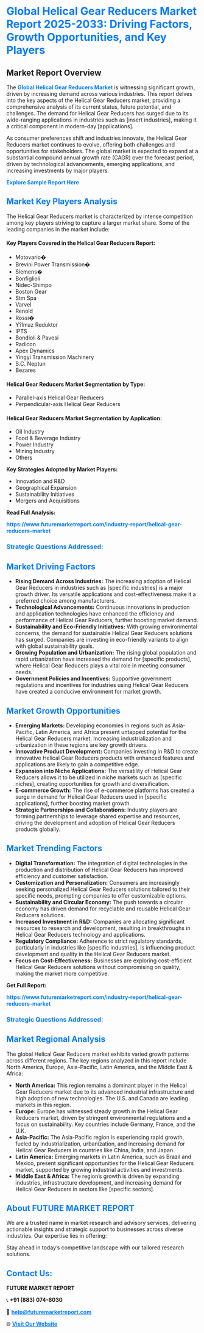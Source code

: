 <h1 style="color: #007BFF;">Global Helical Gear Reducers Market Report 2025-2033: Driving Factors, Growth Opportunities, and Key Players</h1>

<section id="overview">
<h2>Market Report Overview</h2>
<p>The <a href="https://www.futuremarketreport.com/industry-report/helical-gear-reducers-market" style="color: #007BFF; text-decoration: none;"><strong>Global Helical Gear Reducers Market</strong></a> is witnessing significant growth, driven by increasing demand across various industries. This report delves into the key aspects of the Helical Gear Reducers market, providing a comprehensive analysis of its current status, future potential, and challenges. The demand for Helical Gear Reducers has surged due to its wide-ranging applications in industries such as [insert industries], making it a critical component in modern-day [applications].</p>
<p>As consumer preferences shift and industries innovate, the Helical Gear Reducers market continues to evolve, offering both challenges and opportunities for stakeholders. The global market is expected to expand at a substantial compound annual growth rate (CAGR) over the forecast period, driven by technological advancements, emerging applications, and increasing investments by major players.</p>
</section>

<section id="overview">
<p><a href="https://www.futuremarketreport.com/request-sample/reportId=84514" style="color: #007BFF; text-decoration: none;"><strong>Explore Sample Report Here</strong></a></p>
</section>

<section id="key-players">
<h2 style="color: #007BFF;">Market Key Players Analysis</h2>
<p>The Helical Gear Reducers market is characterized by intense competition among key players striving to capture a larger market share. Some of the leading companies in the market include:</p>
<h4>Key Players Covered in the Helical Gear Reducers Report:</h4>
<ul><li>Motovario�</li><li>Brevini Power Transmission�</li><li>Siemens�</li><li>Bonfiglioli</li><li>Nidec-Shimpo</li><li>Boston Gear</li><li>Stm Spa</li><li>Varvel</li><li>Renold</li><li>Rossi�</li><li>Y?lmaz Reduktor</li><li>IPTS</li><li>Bondioli &amp; Pavesi</li><li>Radicon</li><li>Apex Dynamics</li><li>Yingyi Transmission Machinery</li><li>S.C. Neptun</li><li>Bezares</li></ul>
<h4>Helical Gear Reducers Market Segmentation by Type:</h4>
<ul><li>Parallel-axis Helical Gear Reducers</li><li>Perpendicular-axis Helical Gear Reducers</li></ul>

<h4>Helical Gear Reducers Market Segmentation by Application:</h4>
<ul><li>Oil Industry</li><li>Food &amp; Beverage Industry</li><li>Power Industry</li><li>Mining Industry</li><li>Others</li></ul>
<p><strong>Key Strategies Adopted by Market Players:</strong></p>
<ul>
<li>Innovation and R&D</li>
<li>Geographical Expansion</li>
<li>Sustainability Initiatives</li>
<li>Mergers and Acquisitions</li>
</ul>
</section>

<section>
<p><strong>Read Full Analysis: </strong></p><a href="https://www.futuremarketreport.com/industry-report/helical-gear-reducers-market" style="color: #007BFF; text-decoration: none;"><strong>https://www.futuremarketreport.com/industry-report/helical-gear-reducers-market</strong></a>
<h3 style="color: #007BFF;">Strategic Questions Addressed:</h3>
</section>

<section id="driving-factors">
<h2 style="color: #007BFF;">Market Driving Factors</h2>
<ul>
<li><strong>Rising Demand Across Industries:</strong> The increasing adoption of Helical Gear Reducers in industries such as [specific industries] is a major growth driver. Its versatile applications and cost-effectiveness make it a preferred choice among manufacturers.</li>
<li><strong>Technological Advancements:</strong> Continuous innovations in production and application technologies have enhanced the efficiency and performance of Helical Gear Reducers, further boosting market demand.</li>
<li><strong>Sustainability and Eco-Friendly Initiatives:</strong> With growing environmental concerns, the demand for sustainable Helical Gear Reducers solutions has surged. Companies are investing in eco-friendly variants to align with global sustainability goals.</li>
<li><strong>Growing Population and Urbanization:</strong> The rising global population and rapid urbanization have increased the demand for [specific products], where Helical Gear Reducers plays a vital role in meeting consumer needs.</li>
<li><strong>Government Policies and Incentives:</strong> Supportive government regulations and incentives for industries using Helical Gear Reducers have created a conducive environment for market growth.</li>
</ul>
</section>

<section id="growth-opportunities">
<h2 style="color: #007BFF;">Market Growth Opportunities</h2>
<ul>
<li><strong>Emerging Markets:</strong> Developing economies in regions such as Asia-Pacific, Latin America, and Africa present untapped potential for the Helical Gear Reducers market. Increasing industrialization and urbanization in these regions are key growth drivers.</li>
<li><strong>Innovative Product Development:</strong> Companies investing in R&D to create innovative Helical Gear Reducers products with enhanced features and applications are likely to gain a competitive edge.</li>
<li><strong>Expansion into Niche Applications:</strong> The versatility of Helical Gear Reducers allows it to be utilized in niche markets such as [specific niches], creating opportunities for growth and diversification.</li>
<li><strong>E-commerce Growth:</strong> The rise of e-commerce platforms has created a surge in demand for Helical Gear Reducers used in [specific applications], further boosting market growth.</li>
<li><strong>Strategic Partnerships and Collaborations:</strong> Industry players are forming partnerships to leverage shared expertise and resources, driving the development and adoption of Helical Gear Reducers products globally.</li>
</ul>
</section>

<section id="trending-factors">
<h2 style="color: #007BFF;">Market Trending Factors</h2>
<ul>
<li><strong>Digital Transformation:</strong> The integration of digital technologies in the production and distribution of Helical Gear Reducers has improved efficiency and customer satisfaction.</li>
<li><strong>Customization and Personalization:</strong> Consumers are increasingly seeking personalized Helical Gear Reducers solutions tailored to their specific needs, prompting companies to offer customizable options.</li>
<li><strong>Sustainability and Circular Economy:</strong> The push towards a circular economy has driven demand for recyclable and reusable Helical Gear Reducers solutions.</li>
<li><strong>Increased Investment in R&D:</strong> Companies are allocating significant resources to research and development, resulting in breakthroughs in Helical Gear Reducers technology and applications.</li>
<li><strong>Regulatory Compliance:</strong> Adherence to strict regulatory standards, particularly in industries like [specific industries], is influencing product development and quality in the Helical Gear Reducers market.</li>
<li><strong>Focus on Cost-Effectiveness:</strong> Businesses are exploring cost-efficient Helical Gear Reducers solutions without compromising on quality, making the market more competitive.</li>
</ul>
</section>

<section>
<p><strong>Get Full Report: </strong></p><a href="https://www.futuremarketreport.com/industry-report/helical-gear-reducers-market" style="color: #007BFF; text-decoration: none;"><strong>https://www.futuremarketreport.com/industry-report/helical-gear-reducers-market</strong></a>
<h3 style="color: #007BFF;">Strategic Questions Addressed:</h3>
</section>


<section id="regional-analysis">
<h2 style="color: #007BFF;">Market Regional Analysis</h2>
<p>The global Helical Gear Reducers market exhibits varied growth patterns across different regions. The key regions analyzed in this report include North America, Europe, Asia-Pacific, Latin America, and the Middle East & Africa:</p>
<ul>
<li><strong>North America:</strong> This region remains a dominant player in the Helical Gear Reducers market due to its advanced industrial infrastructure and high adoption of new technologies. The U.S. and Canada are leading markets in this region.</li>
<li><strong>Europe:</strong> Europe has witnessed steady growth in the Helical Gear Reducers market, driven by stringent environmental regulations and a focus on sustainability. Key countries include Germany, France, and the U.K.</li>
<li><strong>Asia-Pacific:</strong> The Asia-Pacific region is experiencing rapid growth, fueled by industrialization, urbanization, and increasing demand for Helical Gear Reducers in countries like China, India, and Japan.</li>
<li><strong>Latin America:</strong> Emerging markets in Latin America, such as Brazil and Mexico, present significant opportunities for the Helical Gear Reducers market, supported by growing industrial activities and investments.</li>
<li><strong>Middle East & Africa:</strong> The region’s growth is driven by expanding industries, infrastructure development, and increasing demand for Helical Gear Reducers in sectors like [specific sectors].</li>
</ul>
</section>

<footer>
<h2 style="color: #007BFF;">About FUTURE MARKET REPORT</h2>
<p>We are a trusted name in market research and advisory services, delivering actionable insights and strategic support to businesses across diverse industries. Our expertise lies in offering:</p>

<p>Stay ahead in today’s competitive landscape with our tailored research solutions.</p>

<h2 style="color: #007BFF;">Contact Us:</h2>
<p><strong>FUTURE MARKET REPORT</strong></p>
<p>📞 <strong>+91 (883) 074-8030</strong></p>
<p>📧 <strong><a href="mailto:help@futuremarketreport.com" style="color: #007BFF;">help@futuremarketreport.com</a></strong></p>
<p>🌐 <strong><a href="https://www.futuremarketreport.com/" style="color: #007BFF;">Visit Our Website</a></strong></p>
</footer>